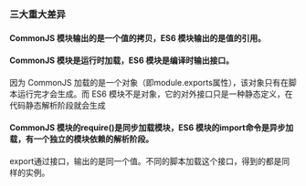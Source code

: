 ### 三大重大差异
#### CommonJS 模块输出的是一个值的拷贝，ES6 模块输出的是值的引用。
####  CommonJS 模块是运行时加载，ES6 模块是编译时输出接口。
因为 CommonJS 加载的是一个对象（即module.exports属性），该对象只有在脚本运行完才会生成。而 ES6 模块不是对象，它的对外接口只是一种静态定义，在代码静态解析阶段就会生成
#### CommonJS 模块的require()是同步加载模块，ES6 模块的import命令是异步加载，有一个独立的模块依赖的解析阶段。

export通过接口，输出的是同一个值。不同的脚本加载这个接口，得到的都是同样的实例。

